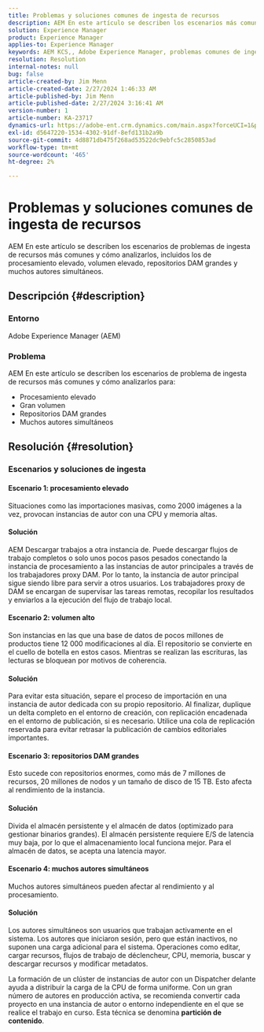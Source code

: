 ```yaml
---
title: Problemas y soluciones comunes de ingesta de recursos
description: AEM En este artículo se describen los escenarios más comunes de problemas de ingesta de recursos y cómo analizarlos.
solution: Experience Manager
product: Experience Manager
applies-to: Experience Manager
keywords: AEM KCS,, Adobe Experience Manager, problemas comunes de ingesta de recursos, soluciones, resolución de problemas, partición de contenido, procesamiento elevado, gran volumen, repositorios DAM grandes, muchos autores simultáneos
resolution: Resolution
internal-notes: null
bug: false
article-created-by: Jim Menn
article-created-date: 2/27/2024 1:46:33 AM
article-published-by: Jim Menn
article-published-date: 2/27/2024 3:16:41 AM
version-number: 1
article-number: KA-23717
dynamics-url: https://adobe-ent.crm.dynamics.com/main.aspx?forceUCI=1&pagetype=entityrecord&etn=knowledgearticle&id=d7ee0108-12d5-ee11-9079-6045bd006268
exl-id: d5647220-1534-4302-91df-8efd131b2a9b
source-git-commit: 4d8871db475f268ad53522dc9ebfc5c2850853ad
workflow-type: tm+mt
source-wordcount: '465'
ht-degree: 2%

---
```


# Problemas y soluciones comunes de ingesta de recursos


AEM En este artículo se describen los escenarios de problemas de ingesta de recursos más comunes y cómo analizarlos, incluidos los de procesamiento elevado, volumen elevado, repositorios DAM grandes y muchos autores simultáneos.

## Descripción {#description}


### Entorno

Adobe Experience Manager (AEM)

### Problema

AEM En este artículo se describen los escenarios de problema de ingesta de recursos más comunes y cómo analizarlos para:

- Procesamiento elevado
- Gran volumen
- Repositorios DAM grandes
- Muchos autores simultáneos



## Resolución {#resolution}


### Escenarios y soluciones de ingesta

#### Escenario 1: procesamiento elevado

Situaciones como las importaciones masivas, como 2000 imágenes a la vez, provocan instancias de autor con una CPU y memoria altas.

#### Solución

AEM Descargar trabajos a otra instancia de. Puede descargar flujos de trabajo completos o solo unos pocos pasos pesados conectando la instancia de procesamiento a las instancias de autor principales a través de los trabajadores proxy DAM. Por lo tanto, la instancia de autor principal sigue siendo libre para servir a otros usuarios. Los trabajadores proxy de DAM se encargan de supervisar las tareas remotas, recopilar los resultados y enviarlos a la ejecución del flujo de trabajo local.

#### Escenario 2: volumen alto&#x200B;

Son instancias en las que una base de datos de pocos millones de productos tiene 12 000 modificaciones al día. El repositorio se convierte en el cuello de botella en estos casos. Mientras se realizan las escrituras, las lecturas se bloquean por motivos de coherencia.

#### Solución

Para evitar esta situación, separe el proceso de importación en una instancia de autor dedicada con su propio repositorio. Al finalizar, duplique un delta completo en el entorno de creación, con replicación encadenada en el entorno de publicación, si es necesario. Utilice una cola de replicación reservada para evitar retrasar la publicación de cambios editoriales importantes.

#### Escenario 3: repositorios DAM grandes

Esto sucede con repositorios enormes, como más de 7 millones de recursos, 20 millones de nodos y un tamaño de disco de 15 TB. Esto afecta al rendimiento de la instancia.

#### Solución

Divida el almacén persistente y el almacén de datos (optimizado para gestionar binarios grandes). El almacén persistente requiere E/S de latencia muy baja, por lo que el almacenamiento local funciona mejor. Para el almacén de datos, se acepta una latencia mayor.

#### Escenario 4: muchos autores simultáneos

Muchos autores simultáneos pueden afectar al rendimiento y al procesamiento.

#### Solución

Los autores simultáneos son usuarios que trabajan activamente en el sistema. Los autores que iniciaron sesión, pero que están inactivos, no suponen una carga adicional para el sistema. Operaciones como editar, cargar recursos, flujos de trabajo de déclencheur, CPU, memoria, buscar y descargar recursos y modificar metadatos.

La formación de un clúster de instancias de autor con un Dispatcher delante ayuda a distribuir la carga de la CPU de forma uniforme. Con un gran número de autores en producción activa, se recomienda convertir cada proyecto en una instancia de autor o entorno independiente en el que se realice el trabajo en curso. Esta técnica se denomina <b>partición de contenido</b>.
